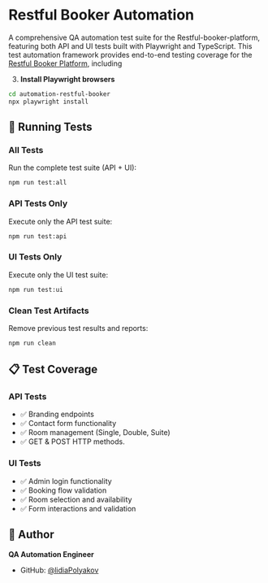 # Restful Booker Automation

A comprehensive QA automation test suite for the Restful-booker-platform, featuring both API and UI tests built with Playwright and TypeScript.
This test automation framework provides end-to-end testing coverage for the [Restful Booker Platform](https://automationintesting.online), including


3. **Install Playwright browsers**
```bash
cd automation-restful-booker
npx playwright install
```

## 🧪 Running Tests

### All Tests
Run the complete test suite (API + UI):
```bash
npm run test:all
```

### API Tests Only
Execute only the API test suite:
```bash
npm run test:api
```

### UI Tests Only
Execute only the UI test suite:
```bash
npm run test:ui
```

### Clean Test Artifacts
Remove previous test results and reports:
```bash
npm run clean
```

## 📋 Test Coverage

### API Tests
- ✅ Branding endpoints
- ✅ Contact form functionality
- ✅ Room management (Single, Double, Suite)
- ✅ GET & POST HTTP methods.

### UI Tests
- ✅ Admin login functionality
- ✅ Booking flow validation
- ✅ Room selection and availability
- ✅ Form interactions and validation


## 👤 Author

**QA Automation Engineer**
- GitHub: [@lidiaPolyakov](https://github.com/lidiaPolyakov)

